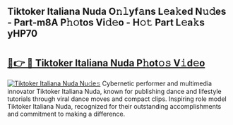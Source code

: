 ## Tiktoker Italiana Nuda O𝚗𝚕yf𝚊ns L𝚎a𝚔ed N𝚞𝚍es - Part-m8A P𝚑𝚘tos Vi𝚍𝚎o - H𝚘𝚝 Part L𝚎a𝚔s yHP70

# <h2><a href="http://kf6vrwd.oniu.top/?m=Tiktoker+Italiana+Nuda">🔗👉 🔴 Tiktoker Italiana Nuda P𝚑ot𝚘𝚜 V𝚒d𝚎o</a></h2>

[![Tiktoker Italiana Nuda Nu𝚍e𝚜](https://i.imgur.com/0qMVB7G.gif)](http://kf6vrwd.oniu.top/?m=Tiktoker+Italiana+Nuda)
Cybernetic performer and multimedia innovator Tiktoker Italiana Nuda, known for publishing dance and lifestyle tutorials through viral dance moves and compact clips. Inspiring role model Tiktoker Italiana Nuda, recognized for their outstanding accomplishments and commitment to making a difference.  
